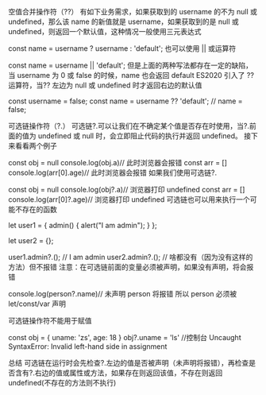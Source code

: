 空值合并操作符（??）
有如下业务需求，如果获取到的 username 的不为 null 或 undefined，那么该 name 的新值就是 username，如果获取到的是 null 或 undefined，则返回一个默认值，这种情况一般使用三元表达式

const name = username ? username : 'default';
也可以使用 || 或运算符

const name = username || 'default';
但是上面的两种写法都存在一定的缺陷，当 username 为 0 或 false 的时候，name 也会返回 default
ES2020 引入了 ?? 运算符，当?? 左边为 null 或 undefined 时才返回右边的默认值

const username = false;
const name = username ?? 'default'; // name = false;

可选链操作符（?.）
可选链?.可以让我们在不确定某个值是否存在时使用，当?.前面的值为 undefined 或 null 时，会立即阻止代码的执行并返回 undefined。
接下来看看两个例子

const obj = null
console.log(obj.a)// 此时浏览器会报错
const arr = []
console.log(arr[0].age)// 此时浏览器会报错
如果我们使用可选链?.

const obj = null
console.log(obj?.a)// 浏览器打印 undefined
const arr = []
console.log(arr[0]?.age)// 浏览器打印 undefined
可选链也可以用来执行一个可能不存在的函数

let user1 = {
admin() {
alert("I am admin");
}
};

let user2 = {};

user1.admin?.(); // I am admin
user2.admin?.(); // 啥都没有（因为没有这样的方法）但不报错
注意：在可选链前面的变量必须被声明，如果没有声明，将会报错

console.log(person?.name)// 未声明 person 将报错
所以 person 必须被 let/const/var 声明

可选链操作符不能用于赋值

const obj = {
uname: 'zs',
age: 18
}
obj?.uname = 'ls' //控制台 Uncaught SyntaxError: Invalid left-hand side in assignment

总结
可选链在运行时会先检查?.左边的值是否被声明（未声明将报错），再检查是否含有?.右边的值或属性或方法，如果存在则返回该值，不存在则返回 undefined(不存在的方法则不执行)
